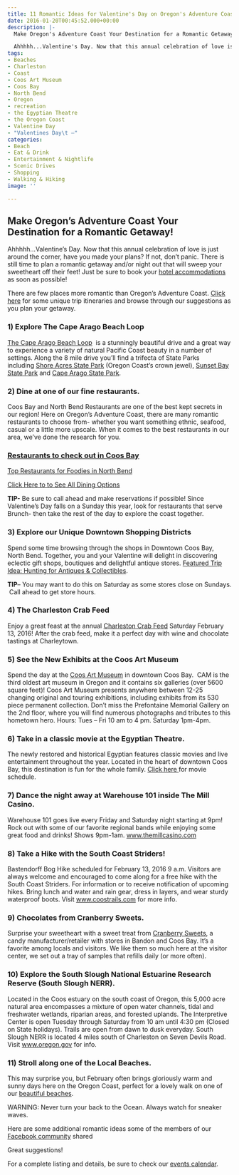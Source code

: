 ```yaml
---
title: 11 Romantic Ideas for Valentine's Day on Oregon's Adventure Coast
date: 2016-01-20T00:45:52.000+00:00
description: |-
  Make Oregon's Adventure Coast Your Destination for a Romantic Getaway!

  Ahhhhh...Valentine's Day. Now that this annual celebration of love is just around the corner, have you made your plans? If not, don't panic. There is still time to plan a romantic getaway and/or night out that will sweep your sweetheart off their feet! Just be sure to book your hotel accommodations as soon as possible!
tags:
- Beaches
- Charleston
- Coast
- Coos Art Museum
- Coos Bay
- North Bend
- Oregon
- recreation
- the Egyptian Theatre
- the Oregon Coast
- Valentine Day
- "Valentines Day\t —"
categories:
- Beach
- Eat & Drink
- Entertainment & Nightlife
- Scenic Drives
- Shopping
- Walking & Hiking
image: ''

---
```

## Make Oregon’s Adventure Coast Your Destination for a Romantic Getaway!

Ahhhhh…Valentine’s Day. Now that this annual celebration of love is just around the corner, have you made your plans? If not, don’t panic. There is still time to plan a romantic getaway and/or night out that will sweep your sweetheart off their feet! Just be sure to book your <a href="/lodging/" target="_blank">hotel accommodations</a> as soon as possible!

There are few places more romantic than Oregon’s Adventure Coast. <a href="/trip-ideas/" target="_blank">Click here</a> for some unique trip itineraries and browse through our suggestions as you plan your getaway.

### 1) Explore The Cape Arago Beach Loop

<a href="/2011/05/exploring-the-cape-arago-beach-loop-on-the-oregon-coast/" target="_blank">The Cape Arago Beach Loop</a>  is a stunningly beautiful drive and a great way to experience a variety of natural Pacific Coast beauty in a number of settings. Along the 8 mile drive you’ll find a trifecta of State Parks including [Shore Acres State Park](http://www.oregonsadventurecoast.com/listings/shore-acres-state-park/ "Shore acres state park") (Oregon Coast’s crown jewel), [Sunset Bay State Park](http://www.oregonsadventurecoast.com/listings/sunset-bay-state-park/ "sunset bay state park, charleston") and [Cape Arago State Park](http://www.oregonsadventurecoast.com/listings/cape-arago-state-park/).

### 2) Dine at one of our fine restaurants.

Coos Bay and North Bend Restaurants are one of the best kept secrets in our region! Here on Oregon’s Adventure Coast, there are many romantic restaurants to choose from- whether you want something ethnic, seafood, casual or a little more upscale. When it comes to the best restaurants in our area, we’ve done the research for you.

### <a href="/2015/12/five-coos-bay-restaurants-to-try-in-2016/" target="_blank">Restaurants to check out in Coos Bay</a>

<a href="/2016/01/top-5-north-bend-restaurants-for-die-hard-foodies-in-2016/" target="_blank">Top Restaurants for Foodies in North Bend</a>

<a href="/eat-drink/ " target="_blank">Click Here to to See All Dining Options</a>

**TIP-** Be sure to call ahead and make reservations if possible! Since Valentine’s Day falls on a Sunday this year, look for restaurants that serve Brunch- then take the rest of the day to explore the coast together.

### 3) Explore our Unique Downtown Shopping Districts

Spend some time browsing through the shops in Downtown Coos Bay, North Bend. Together, you and your Valentine will delight in discovering eclectic gift shops, boutiques and delightful antique stores. <a href="/2015/10/my-oregon-coast-adventure-antiquing-in-coos-bay-oregon/" target="_blank">Featured Trip Idea: Hunting for Antiques & Collectibles</a>.

**TIP**– You may want to do this on Saturday as some stores close on Sundays.  Call ahead to get store hours.

### 4) The Charleston Crab Feed

Enjoy a great feast at the annual <a href="/event/36th-annual-charleston-crab-feed/" target="_blank">Charleston Crab Feed</a> Saturday February 13, 2016! After the crab feed, make it a perfect day with wine and chocolate tastings at Charleytown.

### 5) See the New Exhibits at the Coos Art Museum

Spend the day at the <a href="http://www.coosart.org/" target="_blank">Coos Art Museum</a> in downtown Coos Bay.  CAM is the third oldest art museum in Oregon and it contains six galleries (over 5600 square feet)! Coos Art Museum presents anywhere between 12-25 changing original and touring exhibitions, including exhibits from its 530 piece permanent collection. Don’t miss the Prefontaine Memorial Gallery on the 2nd floor, where you will find numerous photographs and tributes to this hometown hero. Hours: Tues – Fri 10 am to 4 pm. Saturday 1pm-4pm.

### 6) Take in a classic movie at the Egyptian Theatre.

The newly restored and historical Egyptian features classic movies and live entertainment throughout the year. Located in the heart of downtown Coos Bay, this destination is fun for the whole family. <a href="http://egyptian-theatre.org/" target="_blank">Click here </a>for movie schedule.

### 7) Dance the night away at Warehouse 101 inside The Mill Casino.

Warehouse 101 goes live every Friday and Saturday night starting at 9pm! Rock out with some of our favorite regional bands while enjoying some great food and drinks! Shows 9pm-1am. <a href="http://www.themillcasino.com/entertainment/warehouse101.cfm" target="_blank" class="broken_link">www.themillcasino.com</a>

### 8) Take a Hike with the South Coast Striders!

Bastendorff Bog Hike scheduled for February 13, 2016 9 a.m. Visitors are always welcome and encouraged to come along for a free hike with the South Coast Striders. For information or to receive notification of upcoming hikes. Bring lunch and water and rain gear, dress in layers, and wear sturdy waterproof boots. Visit <a href="http://coostrails.com/schedule.html" target="_blank" class="broken_link">www.coostrails.com</a> for more info.

### 9) Chocolates from Cranberry Sweets.

Surprise your sweetheart with a sweet treat from <a href="http://cranberrysweets.com" target="_blank">Cranberry Sweets</a>, a candy manufacturer/retailer with stores in Bandon and Coos Bay. It’s a favorite among locals and visitors. We like them so much here at the visitor center, we set out a tray of samples that refills daily (or more often).

### 10) Explore the South Slough National Estuarine Research Reserve (South Slough NERR).

Located in the Coos estuary on the south coast of Oregon, this 5,000 acre natural area encompasses a mixture of open water channels, tidal and freshwater wetlands, riparian areas, and forested uplands. The Interpretive Center is open Tuesday through Saturday from 10 am until 4:30 pm (Closed on State holidays). Trails are open from dawn to dusk everyday. South Slough NERR is located 4 miles south of Charleston on Seven Devils Road. Visit <a href="http://www.oregon.gov/dsl/SSNERR/Pages/index.aspx" target="_blank">www.oregon.gov</a> for info.

### 11) Stroll along one of the Local Beaches.

This may surprise you, but February often brings gloriously warm and sunny days here on the Oregon Coast, perfect for a lovely walk on one of our <a href="/featured-adventures/undeveloped-beaches/" target="_blank">beautiful beaches</a>.

WARNING: Never turn your back to the Ocean. Always watch for sneaker waves.

Here are some additional romantic ideas some of the members of our <a href="https://www.facebook.com/OregonsAdventureCoast?fref=ts" target="_blank">Facebook community</a> shared

Great suggestions!

For a complete listing and details, be sure to check our <a href="/events " target="_blank">events calendar</a>.